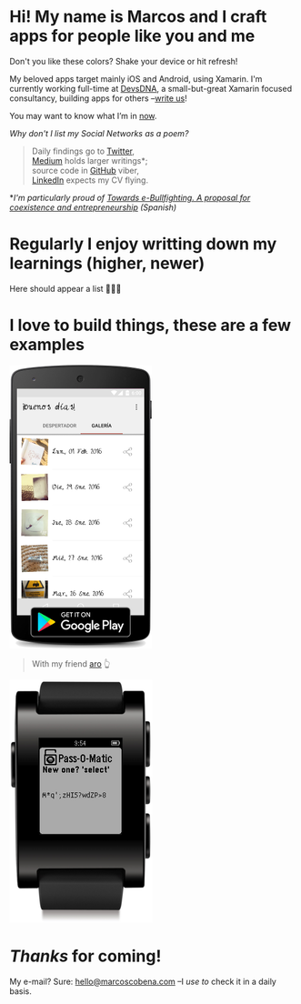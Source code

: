 # Hi! My name is Marcos and I craft apps for people like you and me

Don't you like these colors? Shake your device or hit refresh!

My beloved apps target mainly iOS and Android, using Xamarin. I'm currently working full-time at [DevsDNA](http://www.devsdna.com), a small-but-great Xamarin focused consultancy, building apps for others –[write us](mailto:marcos@devsdna.com)!

You may want to know what I’m in [now](#/now).

*Why don't I list my Social Networks as a poem?*

> Daily findings go to [Twitter](https://twitter.com/1Marcos2Cobena),<br />
> [Medium](https://medium.com/@MarcosCobena) holds larger writings\*;<br />
> source code in [GitHub](https://github.com/MarcosCobena) viber,<br />
> [LinkedIn](https://linkedin.com/in/MarcosCobena) expects my CV flying.

\**I'm particularly proud of [Towards e-Bullfighting. A proposal for coexistence and entrepreneurship](https://medium.com/@MarcosCobena/hacia-la-e-tauromaquia-una-propuesta-para-la-convivencia-y-el-emprendimiento-fe84192e75c4) (Spanish)*

# Regularly I enjoy writting down my learnings (higher, newer)

<div id="medium">
Here should appear a list 🤷🏻‍♂️
</div>

# I love to build things, these are a few examples

[![](items/images/BuenosDiasAroScreenshot.png)](https://play.google.com/store/apps/details?id=com.marcoscobena.buenosdiasaro)

> With my friend
[aro](http://www.aroideas.com/la-app-que-te-da-los-buenos-dias/) 👆

[![](items/images/PasswordOMaticScreenshot.png)](https://apps.getpebble.com/en_US/application/55dc1d7bc47b8e960c000069)

# *Thanks* for coming!

My e-mail? Sure: [hello@marcoscobena.com](mailto:hello@marcoscobena.com) –I *use to* check it in a daily basis.